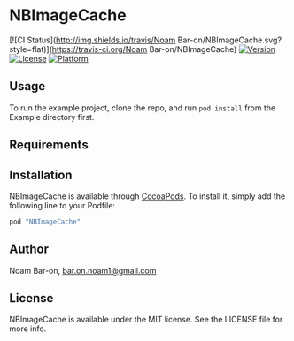 # NBImageCache

[![CI Status](http://img.shields.io/travis/Noam Bar-on/NBImageCache.svg?style=flat)](https://travis-ci.org/Noam Bar-on/NBImageCache)
[![Version](https://img.shields.io/cocoapods/v/NBImageCache.svg?style=flat)](http://cocoapods.org/pods/NBImageCache)
[![License](https://img.shields.io/cocoapods/l/NBImageCache.svg?style=flat)](http://cocoapods.org/pods/NBImageCache)
[![Platform](https://img.shields.io/cocoapods/p/NBImageCache.svg?style=flat)](http://cocoapods.org/pods/NBImageCache)

## Usage

To run the example project, clone the repo, and run `pod install` from the Example directory first.

## Requirements

## Installation

NBImageCache is available through [CocoaPods](http://cocoapods.org). To install
it, simply add the following line to your Podfile:

```ruby
pod "NBImageCache"
```

## Author

Noam Bar-on, bar.on.noam1@gmail.com

## License

NBImageCache is available under the MIT license. See the LICENSE file for more info.
